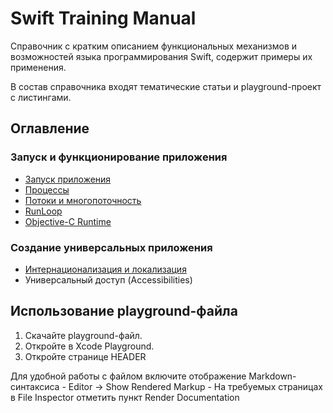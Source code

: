 # Swift Training Manual
Справочник с кратким описанием функциональных механизмов и возможностей языка программирования Swift, содержит примеры их применения.

В состав справочника входят тематические статьи и playground-проект с листингами.

## Оглавление

### Запуск и функционирование приложения

- [Запуск приложения](./Ch-AppExecution.md#launch)
- [Процессы](./Ch-AppExecution.md#processes)
- [Потоки и многопоточность](/Ch_Thearding.md)
- [RunLoop](/Ch-RunLoop.md)
- [Objective-C Runtime](/Ch-ObjectiveCRuntime.md)

### Создание универсальных приложения

- [Интернационализация и локализация](./Ch-Localization.md)
- Универсальный доступ (Accessibilities)

## Использование playground-файла

1. Скачайте playground-файл.
2. Откройте в Xcode Playground.
3. Откройте странице HEADER

Для удобной работы с файлом включите отображение Markdown-синтаксиса
	- Editor -> Show Rendered Markup
	- На требуемых страницах в File Inspector отметить пункт Render Documentation
